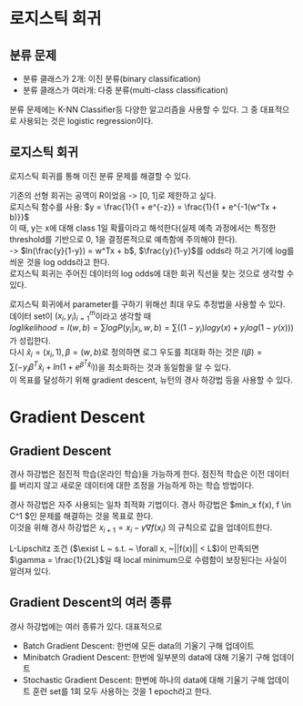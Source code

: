 # 로지스틱 회귀
## 분류 문제
- 분류 클래스가 2개: 이진 분류(binary classification)
- 분류 클래스가 여러개: 다중 분류(multi-class classification)

분류 문제에는 K-NN Classifier등 다양한 알고리즘을 사용할 수 있다. 그 중 대표적으로 사용되는 것은 logistic regression이다.

## 로지스틱 회귀
로지스틱 회귀를 통해 이진 분류 문제를 해결할 수 있다.

기존의 선형 회귀는 공역이 R이었음 -> [0, 1]로 제한하고 싶다.  
로지스틱 함수를 사용: $y = \frac{1}{1 + e^{-z}} = \frac{1}{1 + e^{-1(w^Tx + b)}}$  
이 때, y는 x에 대해 class 1일 확률이라고 해석한다(실제 예측 과정에서는 특정한 threshold를 기반으로 0, 1을 결정론적으로 예측함에 주의해야 한다).  
-> $ln(\frac{y}{1-y}) = w^Tx + b$, $\frac{y}{1-y}$를 odds라 하고 거기에 log를 씌운 것을 log odds라고 한다.  
로지스틱 회귀는 주어진 데이터의 log odds에 대한 회귀 직선을 찾는 것으로 생각할 수 있다.

로지스틱 회귀에서 parameter를 구하기 위해선 최대 우도 추정법을 사용할 수 있다.  
데이터 set이 ${(x_i, y_i)}^{m}_{i=1}$이라고 생각할 때  
$log likelihood = l(w, b) = \sum logP(y_i | x_i, w, b) = \sum {((1 - y_i)log y(x) + y_i log (1 - y(x)))}$ 가 성립한다.  
다시 $\hat x_i = (x_i, 1), \beta = (w, b)$로 정의하면 로그 우도를 최대화 하는 것은 $l(\beta) = \sum{(-y_i \beta^T \hat x_i + ln(1 + e^{\beta^T \hat x_i}))}$을 최소화하는 것과 동일함을 알 수 있다.  
이 목표를 달성하기 위해 gradient descent, 뉴턴의 경사 하강법 등을 사용할 수 있다.

# Gradient Descent
## Gradient Descent
경사 하강법은 점진적 학습(온라인 학습)을 가능하게 한다. 점진적 학습은 이전 데이터를 버리지 않고 새로운 데이터에 대한 조정을 가능하게 하는 학습 방법이다.  

경사 하강법은 자주 사용되는 일차 최적화 기법이다. 경사 하강법은 $min_x f(x), f \in C^1 $인 문제를 해결하는 것을 목표로 한다.  
이것을 위해 경사 하강법은 $x_{i + 1} = x_{i} - \gamma \nabla f(x_i)$ 의 규칙으로 값을 업데이트한다.

L-Lipschitz 조건 ($\exist L ~ s.t. ~ \forall x, ~||f(x)|| < L$)이 만족되면 $\gamma = \frac{1}{2L}$일 때 local minimum으로 수렴함이 보장된다는 사실이 알려져 있다.

## Gradient Descent의 여러 종류
경사 하강법에는 여러 종류가 있다. 대표적으로
- Batch Gradient Descent: 한번에 모든 data의 기울기 구해 업데이트
- Minibatch Gradient Descent: 한번에 일부분의 data에 대해 기울기 구해 업데이트
- Stochastic Gradient Descent: 한번에 하나의 data에 대해 기울기 구해 업데이트
훈련 set를 1회 모두 사용하는 것을 1 epoch라고 한다.